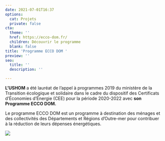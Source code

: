 ```yaml
---
date: 2021-07-01T16:37
options:
  cat: Projets
  private: false
cta:
  theme: ''
  href: https://ecco-dom.fr/
  children: Découvrir le programme
  blank: false
title: 'Programme ECCO DOM '
preview: ''
seo:
  title: ''
  description: ''

---
```

**L’USHOM** a été lauréat de l’appel à programmes 2019 du ministère de la Transition écologique et solidaire dans le cadre du dispositif des Certificats d’Économies d’Énergie (CEE) pour la période 2020-2022 avec **son Programme ECCO DOM.**

Le programme ECCO DOM est un programme à destination des ménages et des collectivités des Départements et Régions d’Outre-mer pour contribuer à la réduction de leurs dépenses énergétiques.

![](/static/uploads/logo_eccodom_web.svg)